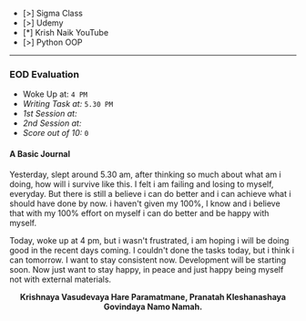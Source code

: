 - [>] Sigma Class
- [>] Udemy 
- [*] Krish Naik YouTube
- [>]  Python OOP
---
### EOD Evaluation
- Woke Up at: `4 PM`
- *Writing Task at:* `5.30 PM`
- *1st Session at:*
- *2nd Session at:* 
- *Score out of 10:* `0`

#### A Basic Journal
Yesterday, slept around 5.30 am, after thinking so much about what am i doing, how will i survive like this. I felt i am failing and losing to myself, everyday. But there is still a believe i can do better and i can achieve what i should have done by now. i haven't given my 100%, I know and i believe that with my 100% effort on myself i can do better and be happy with myself.

Today, woke up at 4 pm, but i wasn't frustrated, i am hoping i will be doing good in the recent days coming. I couldn't done the tasks today, but i think i can tomorrow. I want to stay consistent now. Development will be starting soon. Now just want to stay happy, in peace and just happy being myself not with external materials.


<center><b>Krishnaya Vasudevaya Hare Paramatmane, Pranatah Kleshanashaya Govindaya Namo Namah.</b></center>